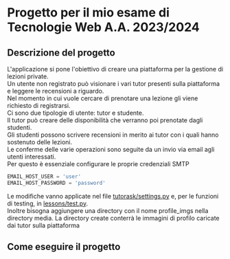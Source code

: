 # Progetto per il mio esame di Tecnologie Web A.A. 2023/2024
## Descrizione del progetto
L'applicazione si pone l'obiettivo di creare una piattaforma per la gestione di lezioni private.<br>
Un utente non registrato può visionare i vari tutor presenti sulla piattaforma e leggere le recensioni a riguardo.<br>
Nel momento in cui vuole cercare di prenotare una lezione gli viene richiesto di registrarsi.<br>
Ci sono due tipologie di utente: tutor e studente.<br>
Il tutor può creare delle disponibilità che verranno poi prenotate dagli studenti.<br>
Gli studenti possono scrivere recensioni in merito ai tutor con i quali hanno sostenuto delle lezioni.<br>
Le conferme delle varie operazioni sono seguite da un invio via email agli utenti interessati.<br>
Per questo è essenziale configurare le proprie credenziali SMTP
```python
EMAIL_HOST_USER = 'user'
EMAIL_HOST_PASSWORD = 'password'
```
Le modifiche vanno applicate nel file [tutorask/settings.py](tutorask/settings.py) e, per le funzioni di testing,
in [lessons/test.py](lessons/test.py).<br>
Inoltre bisogna aggiungere una directory con il nome profile_imgs nella directory media. La directory
create conterrà le immagini di profilo caricate dai tutor sulla piattaforma
## Come eseguire il progetto
